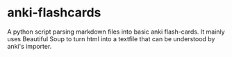 # anki-flashcards
A python script parsing markdown files into basic anki flash-cards. It mainly uses Beautiful Soup to turn html into a textfile that can be understood by anki's importer.
